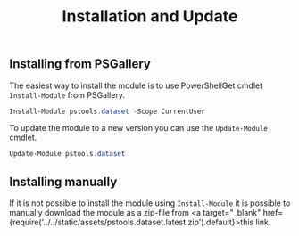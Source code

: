﻿---
id: installation
title: Installation and Update
---

## Installing from PSGallery

The easiest way to install the module is to use PowerShellGet cmdlet <code>Install-Module</code> from PSGallery.

```powershell
Install-Module pstools.dataset -Scope CurrentUser
```

To update the module to a new version you can use the <code>Update-Module</code> cmdlet.

```powershell
Update-Module pstools.dataset
```

## Installing manually

If it is not possible to install the module using <code>Install-Module</code> it is possible to manually download the module as a zip-file from <a target="_blank" href={require('../../static/assets/pstools.dataset.latest.zip').default}>this link</a>.

